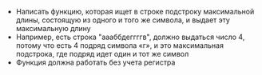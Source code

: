  - Написать функцию, которая ищет в строке подстроку
максимальной длины, состоящую из одного и того же
символа, и выдает эту максимальную длину
 - Например, есть строка "аааббдеггггв", должно выдаться
число 4, потому что есть 4 подряд символа «г», и это
максимальная подстрока, где подряд идет один и тот же
символ
 - Функция должна работать без учета регистра
